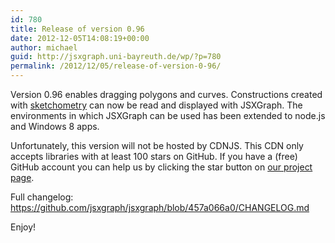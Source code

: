 ```yaml
---
id: 780
title: Release of version 0.96
date: 2012-12-05T14:08:19+00:00
author: michael
guid: http://jsxgraph.uni-bayreuth.de/wp/?p=780
permalink: /2012/12/05/release-of-version-0-96/
---
```

Version 0.96 enables dragging polygons and curves. Constructions created with [sketchometry](http://www.sketchometry.com "sketchometry") can now be read and displayed with JSXGraph. The environments in which JSXGraph can be used has been extended to node.js and Windows 8 apps.

Unfortunately, this version will not be hosted by CDNJS. This CDN only accepts libraries with at least 100 stars on GitHub. If you have a (free) GitHub account you can help us by clicking the star button on [our project page](https://www.github.com/jsxgraph/jsxgraph "JSXGraph GitHub repository").

Full changelog: <a href="https://github.com/jsxgraph/jsxgraph/blob/457a066a0/CHANGELOG.md" target="_blank">https://github.com/jsxgraph/jsxgraph/blob/457a066a0/CHANGELOG.md</a>

Enjoy!